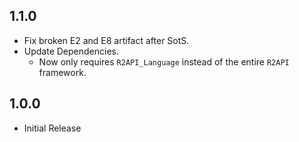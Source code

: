 ## 1.1.0
- Fix broken E2 and E8 artifact after SotS.
- Update Dependencies.
    - Now only requires `R2API_Language` instead of the entire `R2API` framework.

## 1.0.0
- Initial Release

